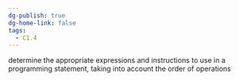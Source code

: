 ```yaml
---
dg-publish: true
dg-home-link: false
tags:
  - C1.4
---
```

determine the appropriate expressions and instructions to use in a programming statement, taking into account the order of operations